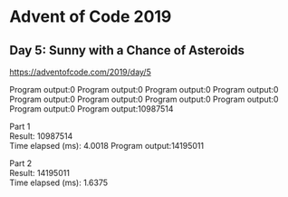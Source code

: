 # Advent of Code 2019 #
## Day 5: Sunny with a Chance of Asteroids ##
https://adventofcode.com/2019/day/5

Program output:0
Program output:0
Program output:0
Program output:0
Program output:0
Program output:0
Program output:0
Program output:0
Program output:0
Program output:10987514

Part 1\
Result: 10987514\
Time elapsed (ms): 4.0018
Program output:14195011

Part 2\
Result: 14195011\
Time elapsed (ms): 1.6375
